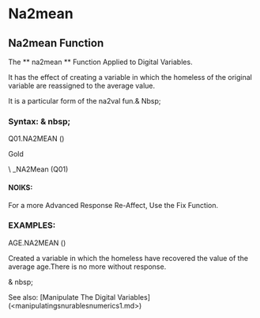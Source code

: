 # Na2mean

## Na2mean Function

The ** na2mean ** Function Applied to Digital Variables.

It has the effect of creating a variable in which the homeless of the original variable are reassigned to the average value.

It is a particular form of the na2val fun.& Nbsp;

### Syntax: & nbsp;

Q01.NA2MEAN ()

Gold

\ _NA2Mean (Q01)

#### NOIKS:

For a more Advanced Response Re-Affect, Use the Fix Function.

### EXAMPLES:

AGE.NA2MEAN ()

Created a variable in which the homeless have recovered the value of the average age.There is no more without response.

& nbsp;

See also: [Manipulate The Digital Variables] (<manipulatingsnurablesnumerics1.md>)